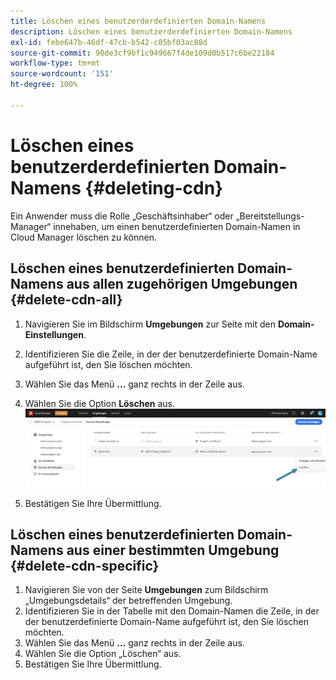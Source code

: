 ```yaml
---
title: Löschen eines benutzerderdefinierten Domain-Namens
description: Löschen eines benutzerderdefinierten Domain-Namens
exl-id: febe647b-46df-47cb-b542-c05bf03ac88d
source-git-commit: 90de3cf9bf1c949667f4de109d0b517c6be22184
workflow-type: tm+mt
source-wordcount: '151'
ht-degree: 100%

---
```


# Löschen eines benutzerderdefinierten Domain-Namens {#deleting-cdn}

Ein Anwender muss die Rolle „Geschäftsinhaber“ oder „Bereitstellungs-Manager“ innehaben, um einen benutzerdefinierten Domain-Namen in Cloud Manager löschen zu können.

## Löschen eines benutzerdefinierten Domain-Namens aus allen zugehörigen Umgebungen {#delete-cdn-all}

1. Navigieren Sie im Bildschirm **Umgebungen** zur Seite mit den **Domain-Einstellungen**.

1. Identifizieren Sie die Zeile, in der der benutzerdefinierte Domain-Name aufgeführt ist, den Sie löschen möchten.

1. Wählen Sie das Menü **...** ganz rechts in der Zeile aus.

1. Wählen Sie die Option **Löschen** aus.
   ![](/help/implementing/cloud-manager/assets/cdn/cdn-delete.png)

1. Bestätigen Sie Ihre Übermittlung.


## Löschen eines benutzerdefinierten Domain-Namens aus einer bestimmten Umgebung {#delete-cdn-specific}

1. Navigieren Sie von der Seite **Umgebungen** zum Bildschirm „Umgebungsdetails“ der betreffenden Umgebung.
1. Identifizieren Sie in der Tabelle mit den Domain-Namen die Zeile, in der der benutzerdefinierte Domain-Name aufgeführt ist, den Sie löschen möchten.
1. Wählen Sie das Menü **...** ganz rechts in der Zeile aus.
1. Wählen Sie die Option „Löschen“ aus.
1. Bestätigen Sie Ihre Übermittlung.
